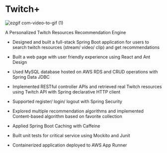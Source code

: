 # Twitch+
![ezgif com-video-to-gif (1)](https://user-images.githubusercontent.com/113338413/233812862-0bfa741c-8198-46d6-8dbe-776f1d702deb.gif)

A Personalized Twitch Resources Recommendation Engine

 - Designed and built a full-stack Spring Boot application for users to search twitch resources (stream/ video/ clip) and get recommendations
 
 - Built a web page with user friendly experience using React and Ant Design

 - Used MySQL database hosted on AWS RDS and CRUD operations with Spring Data JDBC

 - Implemented RESTful controller APIs and retrieved real Twitch resources using Twitch API with Spring declarative HTTP client

 - Supported register/ login/ logout with Spring Security

 - Explored multiple recommendation algorithms and implemented Content-based algorithm based on favorite collection

 - Applied Spring Boot Caching with Caffeine

 - Built unit tests for critical service using Mockito and Junit

 - Containerized application deployed to AWS App Runner
